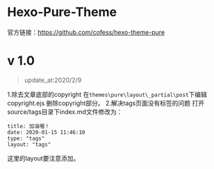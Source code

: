 # Hexo-Pure-Theme

官方链接：https://github.com/cofess/hexo-theme-pure

# v 1.0
> update_at:2020/2/9

1.除去文章底部的copyright
在`themes\pure\layout\_partial\post`下编辑copyright.ejs
删除copyright部分。
2.解决tags页面没有标签的问题
打开source/tags目录下index.md文件修改为：
```
title: 加油喔！
date: 2020-01-15 11:46:10
type: "tags"
layout: "tags"
```
这里的layout要注意添加。